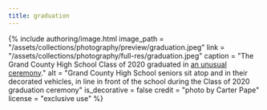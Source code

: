 ```yaml
---
title: graduation
---
```


{% include authoring/image.html
    image_path = "/assets/collections/photography/preview/graduation.jpeg"
    link =      "/assets/collections/photography/full-res/graduation.jpeg"
    caption = "The Grand County High School Class of 2020 graduated in [an unusual ceremony](https://www.moabtimes.com/articles/class-of-20-graduates-in-style-despite-pandemic/)."
    alt = "Grand County High School seniors sit atop and in their decorated vehicles, in line in front of the school during the Class of 2020 graduation ceremony"
    is_decorative = false
    credit = "photo by Carter Pape"
    license = "exclusive use"
%}
